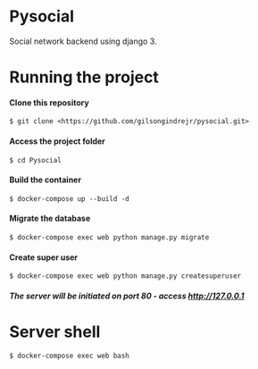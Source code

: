 # Pysocial

Social network backend using django 3. 

# Running the project

#### Clone this repository
```
$ git clone <https://github.com/gilsongindrejr/pysocial.git>
```

#### Access the project folder
```
$ cd Pysocial
```

#### Build the container
```
$ docker-compose up --build -d
```

#### Migrate the database
```
$ docker-compose exec web python manage.py migrate
```
#### Create super user
```
$ docker-compose exec web python manage.py createsuperuser
```

##### The server will be initiated on port 80 - access <http://127.0.0.1> 

# Server shell
```
$ docker-compose exec web bash
```
